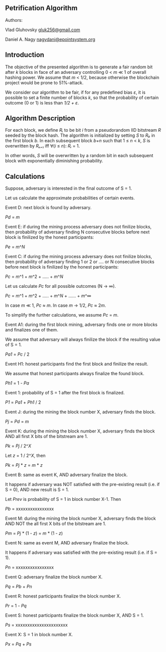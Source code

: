 ## Petrification Algorithm

Authors: 

Vlad Gluhovsky <gluk256@gmail.com>

Daniel A. Nagy <nagydani@epointsystem.org>

## Introduction
The objective of the presented algorithm is to generate a fair random bit after *k* blocks in face of an adversary controlling 
0 < *m* ≪ 1 of overall hashing power. We assume that *m* < 1/2, because otherwise the blockchain project would be prone to 51%-attack.

We consider our algorithm to be fair, if for any predefined bias *ε*, it is possible to set a finite number of blocks *k*, so that the probability of certain outcome (0 or 1) is less than *1/2 + ε*.

## Algorithm Description
For each block, we define *Rᵢ* to be bit *i* from a pseudorandom IID bitstream *R* seeded by the block hash. 
The algorithm is initialized by setting *S* to *R₀* in the first block *b*. 
In each subsequent block *b+n* such that 1 ≤ *n* < *k*, *S* is overwritten by *Rₙ₊₁* iff ∀(*i* ≤ *n*): *Rᵢ* = 1. 

In other words, *S* will be overwritten by a random bit in each subsequent block with exponentially diminishing probability.

## Calculations
Suppose, adversary is interested in the final outcome of S = 1.

Let us calculate the approximate probabilities of certain events.

Event D: next block is found by adversary.

*Pd* = *m*

Event E: if during the mining process adversary does not finilize blocks, then probability of adversary finding N consecutive blocks before next block is finilized by the honest participants:

*Pe* = *m*^*N*

Event C: if during the mining process adversary does not finilize blocks, then probability of adversary finding 1 or 2 or .... or N consecutive blocks before next block is finilized by the honest participants:

*Pc* = *m*^1 + *m*^2 + ..... + *m*^*N*

Let us calculate *Pc* for all possible outcomes (N -> ∞).

*Pc* = *m*^1 + *m*^2 + ..... + *m*^*N* + ...... + *m*^∞

In case *m* ≪ 1, *Pc* ≈ *m*. In case *m* -> 1/2, *Pc* ≈ 2*m*. 

To simplify the further calculations, we assume *Pc* = *m*.

Event A1: during the first block mining, adversary finds one or more blocks and finalizes one of them.

We assume that adversary will always finilize the block if the resulting value of S = 1. 

*Pa1* = *Pc* / 2

Event H1: honest participants find the first block and finilize the result.

We assume that honest participants always finalize the found block.

*Ph1* = 1 - *Pa*

Event 1: probability of S = 1 after the first block is finalized.

*P1* = *Pa1* + *Ph1* / 2

Event J: during the mining the block number X, adversary finds the block.

*Pj* = *Pd* = *m*

Event K: during the mining the block number X, adversary finds the block AND all first X bits of the bitstream are 1.

*Pk* = *Pj* / 2^*X*

Let *z* = 1 / 2^*X*, then

*Pk* = *Pj* * *z* = *m* * *z*

Event B: same as event K, AND adversary finalize the block.

It happens if adversary was NOT satisfied with the pre-existing result (i.e. if S = 0), AND new result is S = 1.

Let *Prev* is probability of S = 1 in block number X-1. Then

*Pb* = xxxxxxxxxxxxxxxx

Event M: during the mining the block number X, adversary finds the block AND NOT the all first X bits of the bitstream are 1.

*Pm* = *Pj* * (1 - *z*) = *m* * (1 - *z*)

Event N: same as event M, AND adversary finalize the block.

It happens if adversary was satisfied with the pre-existing result (i.e. if S = 1).

*Pn* = xxxxxxxxxxxxxxxx

Event Q: adversary finalize the block number X.

*Pq* = *Pb* + *Pn*

Event R: honest participants finalize the block number X.

*Pr* = 1 - *Pq*

Event S: honest participants finalize the block number X, AND S = 1.

*Ps* = xxxxxxxxxxxxxxxxxxxxxx

Event X: S = 1 in block number X.

*Px* = *Pq* + *Ps*

